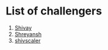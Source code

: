 # List of challengers
1. [Shivay](https://github.com/shivaylamba)
2. [Shreyansh](https://github.com/Samrat0505)
3. [shivscaler](http://github.com/shivscaler)
